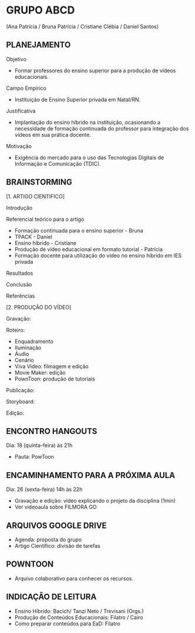 # GRUPO ABCD
(Ana Patrícia / Bruna Patrícia / Cristiane Clébia / Daniel Santos)

## PLANEJAMENTO
Objetivo
- Formar professores do ensino superior para a produção de vídeos educacionais.

Campo Empírico
- Instituição de Ensino Superior privada em Natal/RN.

Justificativa
- Implantação do ensino híbrido na instituição, ocasionando a necessidade de formação continuada do professor para integração dos vídeos em sua prática docente.

Motivação
- Exigência do mercado para o uso das Tecnologias Digitais de Informação e Comunicação (TDIC).

## BRAINSTORMING
[1. ARTIGO CIENTIFICO]

Introdução

Referencial teórico para o artigo
- Formação continuada para o ensino superior - Bruna
- TPACK - Daniel 
- Ensino híbrido - Cristiane
- Produção de vídeo educacional em formato tutorial - Patrícia
- Formação docente para utilização do vídeo no ensino híbrido em IES privada

Resultados

Conclusão

Referências

[2. PRODUÇÃO DO VÍDEO]

Gravação: 

Roteiro:
- Enquadramento
- Iluminação
- Áudio
- Cenário
- Viva Video: filmagem e edição
- Movie Maker: edição
- PownToon: produção de tutoriais

Publicação:

Storyboard:

Edição:


## ENCONTRO HANGOUTS
Dia: 18 (quinta-feira) às 21h
- Pauta: PowToon


## ENCAMINHAMENTO PARA A PRÓXIMA AULA
Dia: 26 (sexta-feira) 14h às 22h
- Gravação e edição: vídeo explicando o projeto da disciplina (1min)
- Ver videoaula sobre FILMORA GO


## ARQUIVOS GOOGLE DRIVE
- Agenda: proposta do grupo
- Artigo Científico: divisão de tarefas


## POWNTOON
- Arquivo colaborativo para conhecer os recursos.


## INDICAÇÃO DE LEITURA
- Ensino Híbrido: Bacich/ Tanzi Neto / Trevisani (Orgs.)
- Produção de Conteúdos Educacionais: Filatro / Cairo
- Como preparar conteúdos para EaD: Filatro
